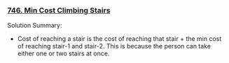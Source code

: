 ### [746. Min Cost Climbing Stairs](https://leetcode.com/problems/min-cost-climbing-stairs/)

Solution Summary:
- Cost of reaching a stair is the cost of reaching that stair + the min cost of reaching stair-1 and stair-2. This is because the person can take either one or two stairs at once.
